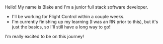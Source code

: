 Hello! My name is Blake and I'm a junior full stack software developer. 
- I'll be working for Flight Control within a couple weeks.
- I'm currently finishing up my learning (I was an RN prior to this), but it's just the basics, so I'll still have a long way to go!

I'm really excited to be on this journey!
